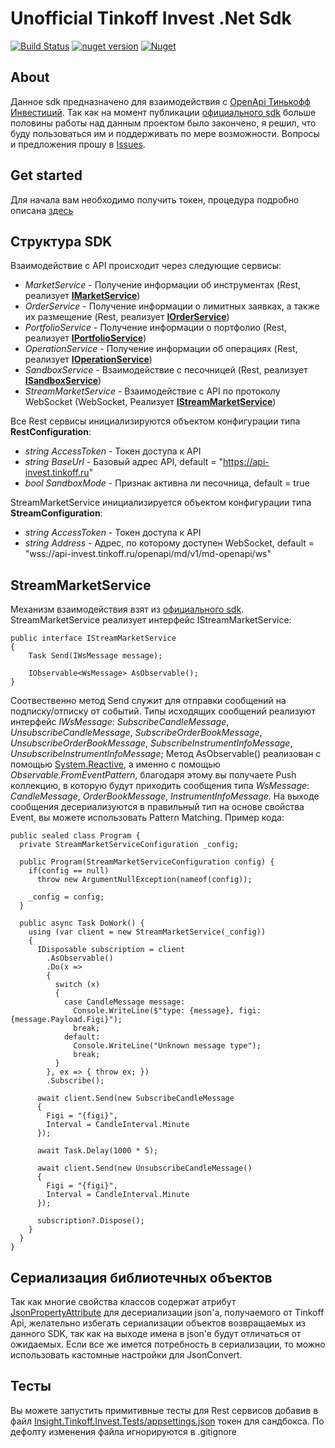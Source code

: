 Unofficial Tinkoff Invest .Net Sdk
====================
[![Build Status](https://travis-ci.org/InsightAppDev/Insight.Tinkoff.InvestSdk.svg?branch=master)](https://travis-ci.org/InsightAppDev/Insight.Tinkoff.InvestSdk)
[![nuget version](https://img.shields.io/nuget/v/Insight.Tinkoff.InvestSdk)](https://www.nuget.org/packages/Insight.Tinkoff.InvestSdk/)
[![Nuget](https://img.shields.io/nuget/dt/Insight.Tinkoff.InvestSDK?color=%2300000)](https://www.nuget.org/packages/Insight.Tinkoff.InvestSdk/)

About
-------------------
Данное sdk предназначено для взаимодействия с [OpenApi Тинькофф Инвестиций](https://tinkoffcreditsystems.github.io/invest-openapi/). Так как на момент публикации [официального sdk](https://github.com/TinkoffCreditSystems/invest-openapi-csharp-sdk) больше половины работы над данным проектом было закончено, я решил, что буду пользоваться им и поддерживать по мере возможности. Вопросы и предложения прошу в [Issues](https://github.com/InsightAppDev/TinkoffInvestNetSdk/issues).

Get started
-------------------- 
Для начала вам необходимо получить токен, процедура подробно описана [здесь](https://github.com/TinkoffCreditSystems/invest-openapi-csharp-sdk#где-взять-токен-аутентификации)

Структура SDK
--------------------
Взаимодействие с API происходит через следующие сервисы:
* *MarketService* - Получение информации об инструментах (Rest, реализует **[IMarketService](https://github.com/InsightAppDev/TinkoffInvestNetSdk/blob/master/Insight.Tinkoff.Invest/Domain/Services/IMarketService.cs)**)
* *OrderService* - Получение информации о лимитных заявках, а также их размещение (Rest, реализует **[IOrderService](https://github.com/InsightAppDev/TinkoffInvestNetSdk/blob/master/Insight.Tinkoff.Invest/Domain/Services/IOrderService.cs)**)
* *PortfolioService* - Получение информации о портфолио (Rest, реализует **[IPortfolioService](https://github.com/InsightAppDev/TinkoffInvestNetSdk/blob/master/Insight.Tinkoff.Invest/Domain/Services/IPortfolioService.cs)**)
* *OperationService* - Получение информации об операциях (Rest, реализует **[IOperationService](https://github.com/InsightAppDev/TinkoffInvestNetSdk/blob/master/Insight.Tinkoff.Invest/Domain/Services/IOperationService.cs)**)
* *SandboxService* - Взаимодействие с песочницей (Rest, реализует **[ISandboxService](https://github.com/InsightAppDev/TinkoffInvestNetSdk/blob/master/Insight.Tinkoff.Invest/Domain/Services/ISandboxService.cs)**)
* *StreamMarketService* - Взаимодействие с API по протоколу WebSocket (WebSocket, Реализует **[IStreamMarketService](https://github.com/InsightAppDev/TinkoffInvestNetSdk/blob/master/Insight.Tinkoff.Invest/Domain/Services/IStreamMarketService.cs)**)

Все Rest сервисы инициализируются объектом конфигурации типа **RestConfiguration**:
* *string AccessToken* - Токен доступа к API
* *string BaseUrl* - Базовый адрес API, default = "https://api-invest.tinkoff.ru"
* *bool SandboxMode* - Признак активна ли песочница, default = true

StreamMarketService инициализируется объектом конфигурации типа **StreamConfiguration**:
* *string AccessToken* - Токен доступа к API
* *string Address* - Адрес, по которому доступен WebSocket, default = "wss://api-invest.tinkoff.ru/openapi/md/v1/md-openapi/ws"

StreamMarketService
--------------------
Механизм взаимодействия взят из [официального sdk](https://github.com/TinkoffCreditSystems/invest-openapi-csharp-sdk). StreamMarketService реализует интерфейс IStreamMarketService:
```
public interface IStreamMarketService
{
    Task Send(IWsMessage message);

    IObservable<WsMessage> AsObservable();
}
```

Соотвественно метод Send служит для отправки сообщений на подписку/отписку от событий. Типы исходящих сообщений реализуют интерфейс *IWsMessage*: *SubscribeCandleMessage*, *UnsubscribeCandleMessage*, *SubscribeOrderBookMessage*, *UnsubscribeOrderBookMessage*, *SubscribeInstrumentInfoMessage*, *UnsubscribeInstrumentInfoMessage*;
Метод AsObservable() реализован с помощью [System.Reactive](https://www.nuget.org/packages/System.Reactive/), а именно с помощью *Observable.FromEventPattern*, благодаря этому вы получаете Push коллекцию, в которую будут приходить сообщения типа *WsMessage*: *CandleMessage*, *OrderBookMessage*, *InstrumentInfoMessage*. На выходе сообщения десериализуются в правильный тип на основе свойства Event, вы можете использовать Pattern Matching. Пример кода:
```
public sealed class Program {
  private StreamMarketServiceConfiguration _config;
  
  public Program(StreamMarketServiceConfiguration config) {
    if(config == null)
      throw new ArgumentNullException(nameof(config));
      
    _config = config;
  }
  
  public async Task DoWork() {
    using (var client = new StreamMarketService(_config))
    {
      IDisposable subscription = client
        .AsObservable()
        .Do(x =>
        {
          switch (x)
          {
            case CandleMessage message:
              Console.WriteLine($"type: {message}, figi: {message.Payload.Figi}");
              break;
            default:
              Console.WriteLine("Unknown message type");
              break;
          }
        }, ex => { throw ex; })
        .Subscribe();
    
      await client.Send(new SubscribeCandleMessage
      {
        Figi = "{figi}",
        Interval = CandleInterval.Minute
      });

      await Task.Delay(1000 * 5);

      await client.Send(new UnsubscribeCandleMessage()
      {
        Figi = "{figi}",
        Interval = CandleInterval.Minute
      });
      
      subscription?.Dispose();
    }
  }
}
```

Сериализация библиотечных объектов
---------------
Так как многие свойства классов содержат атрибут [JsonPropertyAttribute](https://www.newtonsoft.com/json/help/html/T_Newtonsoft_Json_JsonPropertyAttribute.htm) для десериализации json'a, получаемого от Tinkoff Api, желательно избегать сериализации объектов возвращаемых из данного SDK, так как на выходе имена в json'e будут отличаться от ожидаемых. Если все же имется потребность в сериализации, то можно использовать кастомные настройки для JsonConvert.

Тесты
---------------
Вы можете запустить примитивные тесты для Rest сервисов добавив в файл [Insight.Tinkoff.Invest.Tests/appsettings.json](https://github.com/InsightAppDev/TinkoffInvestNetSdk/blob/master/Insight.Tinkoff.Invest.Tests/appsettings.json) токен для сандбокса. По дефолту изменения файла игнорируются в .gitignore
